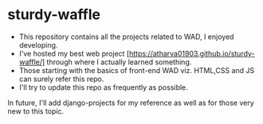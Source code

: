 # sturdy-waffle
- This repository contains all the projects related to WAD, I enjoyed developing. 
- I've hosted my best web project [https://atharva01903.github.io/sturdy-waffle/] through where I actually learned something. 
- Those starting with the basics of front-end WAD viz. HTML,CSS and JS can surely refer this repo. 
- I'll try to update this repo as frequently as possible. 

In future, I'll add django-projects for my reference as well as for those very new to this topic. 
